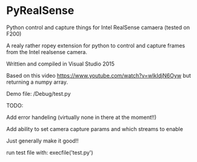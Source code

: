 # PyRealSense
Python control and capture things for Intel RealSense camaera (tested on F200)

A realy rather ropey extension for python to control and capture frames from the Intel realsense camera.

Writtien and compiled in Visual Studio 2015

Based on this video https://www.youtube.com/watch?v=wIkIdjN6Oyw but returning a numpy array.

Demo file: /Debug/test.py

TODO:

Add error handeling (virtually none in there at the moment!!)

Add ability to set camera capture params and which streams to enable

Just generally  make it good!!

run test file with:
execfile('test.py')


